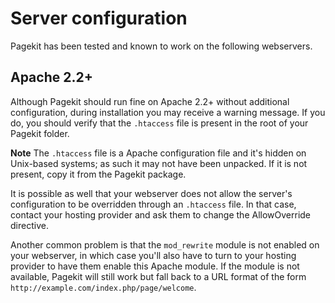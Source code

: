# Server configuration
<p class="uk-article-lead">Pagekit has been tested and known to work on the following webservers.</p>

## Apache 2.2+
Although Pagekit should run fine on Apache 2.2+ without additional configuration, during installation you may receive a warning message. If you do, you should verify that the `.htaccess` file is present in the root of your Pagekit folder.

**Note** The `.htaccess` file is a Apache configuration file and it's hidden on Unix-based systems; as such it may not have been unpacked. If it is not present, copy it from the Pagekit package.

It is possible as well that your webserver does not allow the server's configuration to be overridden through an `.htaccess` file. In that case, contact your hosting provider and ask them to change the AllowOverride directive.

Another common problem is that the `mod_rewrite` module is not enabled on your webserver, in which case you'll also have to turn to your hosting provider to have them enable this Apache module. If the module is not available, Pagekit will still work but fall back to a URL format of the form `http://example.com/index.php/page/welcome`.
